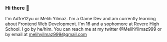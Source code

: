 ### Hi there 👋

<!--
**Adfre12yu/Adfre12yu** is a ✨ _special_ ✨ repository because its `README.md` (this file) appears on your GitHub profile.

Here are some ideas to get you started:

- 🔭 I’m currently working on ...
- 🌱 I’m currently learning ...
- 👯 I’m looking to collaborate on ...
- 🤔 I’m looking for help with ...
- 💬 Ask me about ...
- 📫 How to reach me: ...
- 😄 Pronouns: ...
- ⚡ Fun fact: ...
-->

I'm Adfre12yu or Melih Yilmaz. 
I'm a Game Dev and am currently learning about Frontend Web Development. 
I'm 16 and a sophomore at Revere High School. I go by he/him.
You can reach me at my twitter @MelihYilmaz999 or by email at melihyilmaz999@gmail.com
